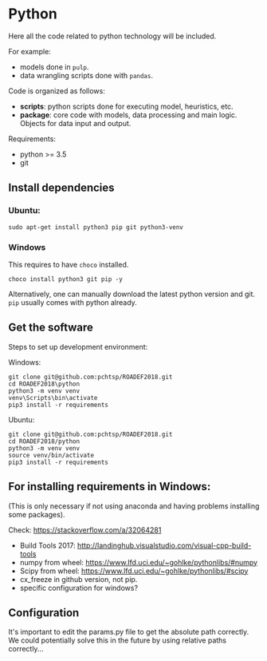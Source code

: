 # Python

Here all the code related to python technology will be included.

For example:

* models done in `pulp`.
* data wrangling scripts done with `pandas`.

Code is organized as follows:

* **scripts**: python scripts done for executing model, heuristics, etc.
* **package**: core code with models, data processing and main logic. Objects for data input and output.

Requirements:

* python >= 3.5
* git

## Install dependencies

### Ubuntu:

    sudo apt-get install python3 pip git python3-venv

### Windows

This requires to have `choco` installed.

    choco install python3 git pip -y

Alternatively, one can manually download the latest python version and git. `pip` usually comes with python already.

## Get the software

Steps to set up development environment:

Windows:

    git clone git@github.com:pchtsp/ROADEF2018.git
    cd ROADEF2018\python
    python3 -m venv venv
    venv\Scripts\bin\activate
    pip3 install -r requirements

Ubuntu:

    git clone git@github.com:pchtsp/ROADEF2018.git
    cd ROADEF2018/python
    python3 -m venv venv
    source venv/bin/activate
    pip3 install -r requirements


## For installing requirements in Windows:

(This is only necessary if not using anaconda and having problems installing some packages).

Check: https://stackoverflow.com/a/32064281

* Build Tools 2017: http://landinghub.visualstudio.com/visual-cpp-build-tools
* numpy from wheel: https://www.lfd.uci.edu/~gohlke/pythonlibs/#numpy
* Scipy from wheel: https://www.lfd.uci.edu/~gohlke/pythonlibs/#scipy
* cx_freeze in github version, not pip.
* specific configuration for windows?

## Configuration

It's important to edit the params.py file to get the absolute path correctly. We could potentially solve this in the future by using relative paths correctly...